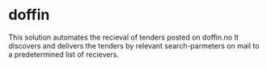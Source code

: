 # doffin
This solution automates the recieval of tenders posted on doffin.no
It discovers and delivers the tenders by relevant search-parmeters on mail to a predetermined list of recievers.
